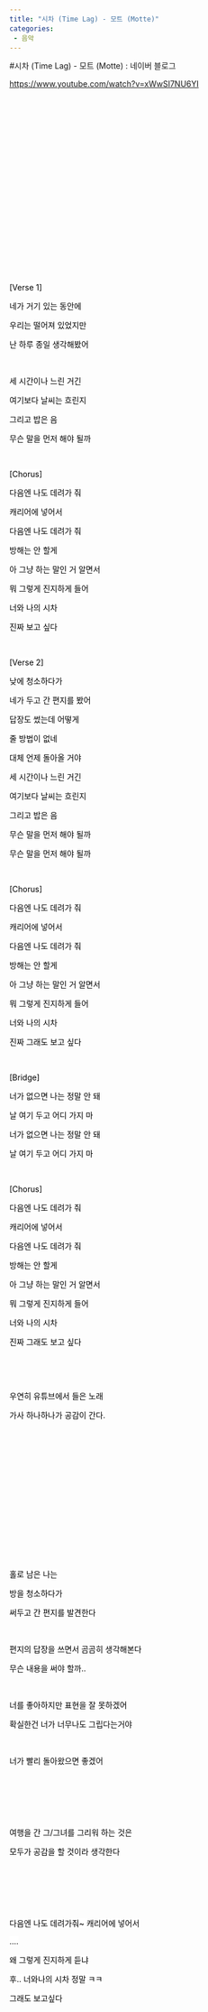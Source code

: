```yaml
---
title: "시차 (Time Lag) - 모트 (Motte)"
categories:
 - 음악
---
```

#시차 (Time Lag) - 모트 (Motte) : 네이버 블로그
<div class="wrap_rabbit pcol2 _param(1) _postViewArea222587948286" id="post-view222587948286">
<!-- Rabbit HTML --><div class="se-viewer se-theme-default" lang="ko-KR">
<!-- SE_DOC_HEADER_END -->
<div class="se-main-container">
<div class="se-component se-text se-l-default" id="SE-d85ce1f2-00d6-41f0-90f8-11ed87e7b4f9">
<div class="se-component-content">
<div class="se-section se-section-text se-l-default">
<div class="se-module se-module-text">
<!-- SE-TEXT { --><p class="se-text-paragraph se-text-paragraph-align-" id="SE-13771592-1cbf-4126-a8d1-847830d4fe10" style=""><span class="se-fs- se-ff-" id="SE-ba205a5f-38dd-4ee6-bd7d-b30589152d77" style=""><a class="se-link" href="https://www.youtube.com/watch?v=xWwSI7NU6YI" target="_blank">https://www.youtube.com/watch?v=xWwSI7NU6YI</a></span></p><!-- } SE-TEXT -->
</div>
</div>
</div>
</div> <div class="se-component se-oembed se-l-default" id="SE-d1161158-657a-45e9-b02e-5e334e41a443">
<div class="se-component-content se-component-content-fit">
<div class="se-section se-section-oembed se-section-align- se-l-default">
<div class="se-module se-module-oembed se-is-progress" style="padding-top: 56.49999999999999%;"></div>
</div>
</div>
<script class="__se_module_data" data-module='{"type":"v2_oembed", "id" :"SE-d1161158-657a-45e9-b02e-5e334e41a443", "data" : { "html": "&lt;iframe width=\"200\" height=\"113\" src=\"https://www.youtube.com/embed/xWwSI7NU6YI?feature=oembed\" frameborder=\"0\" allow=\"accelerometer; autoplay; clipboard-write; encrypted-media; gyroscope; picture-in-picture\" allowfullscreen&gt;&lt;/iframe&gt;", "originalWidth" : "200", "originalHeight" : "113", "contentMode" : "fit", "description": "모트 (Motte) - 시차 (Time Lag) | 오디오/Audio/MP3💟 Artist : 모트 (Motte)💟 작사 : 모트 (Motte)💟 작곡 : 모트 (Motte)💟 편곡 : Migo (미고)💟 Album : 시차💟 발매일 : 2020.05.08💟 기획사 :...", "inputUrl": "https://www.youtube.com/watch?v=xWwSI7NU6YI", "thumbnailUrl" : "https://i.ytimg.com/vi/xWwSI7NU6YI/hqdefault.jpg", "thumbnailHeight" : "360", "thumbnailWidth" : "480", "title": "모트 (Motte) - 시차 (Time Lag) | 가사", "providerUrl": "https://www.youtube.com/", "align": "", "type" : "video" }}' type="text/data"></script>
</div>
<div class="se-component se-text se-l-default" id="SE-ae50eac2-92a1-4bc1-a024-af840515d369">
<div class="se-component-content">
<div class="se-section se-section-text se-l-default">
<div class="se-module se-module-text">
<!-- SE-TEXT { --><p class="se-text-paragraph se-text-paragraph-align-" id="SE-a8f02cad-745e-4025-9bd2-5a82f446e967" style=""><span class="se-fs- se-ff-" id="SE-7f4dbc18-9480-4242-a407-3fdfc6b8d56a" style="">​</span></p><!-- } SE-TEXT --><!-- SE-TEXT { --><p class="se-text-paragraph se-text-paragraph-align-" id="SE-37b3700c-9b7c-42d6-9ca9-b2bc3123723c" style=""><span class="se-fs-fs19 se-ff-system se-weight-unset se-style-unset" id="SE-d7356402-1e0f-453f-a305-1d710c07a4d3" style="color:#000000;background-color:#ffffff;">[Verse 1]</span></p><!-- } SE-TEXT --><!-- SE-TEXT { --><p class="se-text-paragraph se-text-paragraph-align-" id="SE-51669ae8-b887-4b10-8661-cf562ff329e9" style=""><span class="se-fs-fs19 se-ff-system se-weight-unset se-style-unset" id="SE-c5524449-1a14-416d-b869-5307e7661604" style="color:#000000;background-color:#ffffff;">네가 거기 있는 동안에</span></p><!-- } SE-TEXT --><!-- SE-TEXT { --><p class="se-text-paragraph se-text-paragraph-align-" id="SE-f27049b5-bdbf-42f7-87a8-41a95f2cf124" style=""><span class="se-fs-fs19 se-ff-system se-weight-unset se-style-unset" id="SE-7f70835c-8a13-41ee-ae3a-e9ca5ce5f25b" style="color:#000000;background-color:#ffffff;">우리는 떨어져 있었지만</span></p><!-- } SE-TEXT --><!-- SE-TEXT { --><p class="se-text-paragraph se-text-paragraph-align-" id="SE-a3e10dae-10e2-4457-af20-098314587bb0" style=""><span class="se-fs-fs19 se-ff-system se-weight-unset se-style-unset" id="SE-fe7e790c-25a5-474e-814f-bd4bb749bc24" style="color:#000000;background-color:#ffffff;">난 하루 종일 생각해봤어</span></p><!-- } SE-TEXT --><!-- SE-TEXT { --><p class="se-text-paragraph se-text-paragraph-align-" id="SE-15858887-a463-4912-9f8a-9ded97a8c711" style=""><span class="se-fs-fs13 se-ff-nanumbarungothic se-style-unset" id="SE-024d22af-d52b-431e-9f7a-73f717be9a03" style="color:#615e5d;">​</span></p><!-- } SE-TEXT --><!-- SE-TEXT { --><p class="se-text-paragraph se-text-paragraph-align-" id="SE-b74d9cfd-8eb3-4d36-b451-a142cdcc31c3" style=""><span class="se-fs-fs19 se-ff-system se-weight-unset se-style-unset" id="SE-6e3b68cc-2d31-464d-b5c9-4a8fbdff3af8" style="color:#000000;background-color:#ffffff;">세 시간이나 느린 거긴</span></p><!-- } SE-TEXT --><!-- SE-TEXT { --><p class="se-text-paragraph se-text-paragraph-align-" id="SE-11d5bc7e-c298-4889-bcc2-e03c4d3f2efc" style=""><span class="se-fs-fs19 se-ff-system se-weight-unset se-style-unset" id="SE-77302828-248f-4229-a429-2bc577788592" style="color:#000000;background-color:#ffffff;">여기보다 날씨는 흐린지</span></p><!-- } SE-TEXT --><!-- SE-TEXT { --><p class="se-text-paragraph se-text-paragraph-align-" id="SE-e79d3053-a8dd-4ebe-988a-5c1c45497126" style=""><span class="se-fs-fs19 se-ff-system se-weight-unset se-style-unset" id="SE-897ffee6-5a9c-479d-94ec-afb3ea9939d5" style="color:#000000;background-color:#ffffff;">그리고 밥은 음</span></p><!-- } SE-TEXT --><!-- SE-TEXT { --><p class="se-text-paragraph se-text-paragraph-align-" id="SE-39f6615b-5fb7-46c2-b2df-f80c2ff4cce0" style=""><span class="se-fs-fs19 se-ff-system se-weight-unset se-style-unset" id="SE-8129e160-180b-4cd4-8bdc-d7f6027dbde6" style="color:#000000;background-color:#ffffff;">무슨 말을 먼저 해야 될까</span></p><!-- } SE-TEXT --><!-- SE-TEXT { --><p class="se-text-paragraph se-text-paragraph-align-" id="SE-05cdf33a-0f87-4fc1-a540-c0bdf1c19d7b" style=""><span class="se-fs-fs13 se-ff-nanumbarungothic se-style-unset" id="SE-079bb5c9-480e-401b-ae99-8fd3364bb037" style="color:#615e5d;">​</span></p><!-- } SE-TEXT --><!-- SE-TEXT { --><p class="se-text-paragraph se-text-paragraph-align-" id="SE-1767a074-8128-4e26-af97-169b6d129ed5" style=""><span class="se-fs-fs19 se-ff-system se-weight-unset se-style-unset" id="SE-ae3fe8d5-059c-47ce-88ae-1360b55ac1d2" style="color:#000000;background-color:#ffffff;">[Chorus]</span></p><!-- } SE-TEXT --><!-- SE-TEXT { --><p class="se-text-paragraph se-text-paragraph-align-" id="SE-685585ba-2126-4022-8a06-d897ab182d27" style=""><span class="se-fs-fs19 se-ff-system se-weight-unset se-style-unset" id="SE-48a22c24-7c41-46cd-80fd-7a2b6bc5453e" style="color:#000000;background-color:#ffffff;">다음엔 나도 데려가 줘</span></p><!-- } SE-TEXT --><!-- SE-TEXT { --><p class="se-text-paragraph se-text-paragraph-align-" id="SE-82a05aa7-d698-431f-afc2-66a3141fc67b" style=""><span class="se-fs-fs19 se-ff-system se-weight-unset se-style-unset" id="SE-51da3a76-326c-49d2-acfc-bb8b87a841bc" style="color:#000000;background-color:#ffffff;">캐리어에 넣어서</span></p><!-- } SE-TEXT --><!-- SE-TEXT { --><p class="se-text-paragraph se-text-paragraph-align-" id="SE-5a5f0570-0a95-476f-bad0-60333df9df4f" style=""><span class="se-fs-fs19 se-ff-system se-weight-unset se-style-unset" id="SE-af9fe6fc-b737-4f43-a7d7-71da716962e2" style="color:#000000;background-color:#ffffff;">다음엔 나도 데려가 줘</span></p><!-- } SE-TEXT --><!-- SE-TEXT { --><p class="se-text-paragraph se-text-paragraph-align-" id="SE-99d4883a-2e04-43c8-bf57-a23e09c9e69b" style=""><span class="se-fs-fs19 se-ff-system se-weight-unset se-style-unset" id="SE-3ee34175-b7f2-473c-8eda-0a77263311a5" style="color:#000000;background-color:#ffffff;">방해는 안 할게</span></p><!-- } SE-TEXT --><!-- SE-TEXT { --><p class="se-text-paragraph se-text-paragraph-align-" id="SE-73ac93d4-e91b-4fc8-b801-7fea0800a109" style=""><span class="se-fs-fs19 se-ff-system se-weight-unset se-style-unset" id="SE-1a3e0b1a-f2cf-49d8-8b67-b8c0d7c55738" style="color:#000000;background-color:#ffffff;">아 그냥 하는 말인 거 알면서</span></p><!-- } SE-TEXT --><!-- SE-TEXT { --><p class="se-text-paragraph se-text-paragraph-align-" id="SE-e77701e6-df2d-4924-aad7-f5e6c938d593" style=""><span class="se-fs-fs19 se-ff-system se-weight-unset se-style-unset" id="SE-123a2fdd-7279-4834-8500-fec352e07a67" style="color:#000000;background-color:#ffffff;">뭐 그렇게 진지하게 들어</span></p><!-- } SE-TEXT --><!-- SE-TEXT { --><p class="se-text-paragraph se-text-paragraph-align-" id="SE-58dd45b0-f5e0-4675-9713-a091572a7e47" style=""><span class="se-fs-fs19 se-ff-system se-weight-unset se-style-unset" id="SE-828e2bdc-de31-4571-91b7-6f0e86151d6b" style="color:#000000;background-color:#ffffff;">너와 나의 시차</span></p><!-- } SE-TEXT --><!-- SE-TEXT { --><p class="se-text-paragraph se-text-paragraph-align-" id="SE-88f6d69c-693b-4573-bfab-2fa3ba1a9014" style=""><span class="se-fs-fs19 se-ff-system se-weight-unset se-style-unset" id="SE-a5da7ac5-056b-46b7-823f-56814d93fdb3" style="color:#000000;background-color:#ffffff;">진짜 보고 싶다</span></p><!-- } SE-TEXT --><!-- SE-TEXT { --><p class="se-text-paragraph se-text-paragraph-align-" id="SE-9efa2fec-2acd-4af1-9b37-99bf4c2ec5f7" style=""><span class="se-fs-fs13 se-ff-nanumbarungothic se-style-unset" id="SE-4b949fe0-5962-4084-ae66-cd8641eec6d6" style="color:#615e5d;">​</span></p><!-- } SE-TEXT --><!-- SE-TEXT { --><p class="se-text-paragraph se-text-paragraph-align-" id="SE-c6aba3b4-c05c-4c4b-97ea-67f5a7002e2a" style=""><span class="se-fs-fs19 se-ff-system se-weight-unset se-style-unset" id="SE-72230cda-5ff0-4cf3-bcd0-61af27b51a64" style="color:#000000;background-color:#ffffff;">[Verse 2]</span></p><!-- } SE-TEXT --><!-- SE-TEXT { --><p class="se-text-paragraph se-text-paragraph-align-" id="SE-d064cdab-88e9-4886-a9f9-3f52b1aaf887" style=""><span class="se-fs-fs19 se-ff-system se-weight-unset se-style-unset" id="SE-de6a2c72-d442-4769-b3fc-f1d8177ab4d8" style="color:#000000;background-color:#ffffff;">낮에 청소하다가</span></p><!-- } SE-TEXT --><!-- SE-TEXT { --><p class="se-text-paragraph se-text-paragraph-align-" id="SE-d2adfd9b-5d4b-46df-9dce-bcaea0589835" style=""><span class="se-fs-fs19 se-ff-system se-weight-unset se-style-unset" id="SE-2807e49e-987c-417c-b5de-399a8e00d98f" style="color:#000000;background-color:#ffffff;">네가 두고 간 편지를 봤어</span></p><!-- } SE-TEXT --><!-- SE-TEXT { --><p class="se-text-paragraph se-text-paragraph-align-" id="SE-b9df92fd-c068-4134-a2f5-d6279949514c" style=""><span class="se-fs-fs19 se-ff-system se-weight-unset se-style-unset" id="SE-db382b99-8f6c-4a5d-b7d2-fe1b8b0393aa" style="color:#000000;background-color:#ffffff;">답장도 썼는데 어떻게</span></p><!-- } SE-TEXT --><!-- SE-TEXT { --><p class="se-text-paragraph se-text-paragraph-align-" id="SE-07c936c2-4b82-434b-b8be-1ed382e35aaf" style=""><span class="se-fs-fs19 se-ff-system se-weight-unset se-style-unset" id="SE-48f66176-bd34-41f1-ab55-304aa0b58246" style="color:#000000;background-color:#ffffff;">줄 방법이 없네</span></p><!-- } SE-TEXT --><!-- SE-TEXT { --><p class="se-text-paragraph se-text-paragraph-align-" id="SE-99299841-5105-45f6-9a67-a1ddf9db930e" style=""><span class="se-fs-fs19 se-ff-system se-weight-unset se-style-unset" id="SE-e6ef429a-9eb8-45be-be8a-07c6919ed583" style="color:#000000;background-color:#ffffff;">대체 언제 돌아올 거야</span></p><!-- } SE-TEXT --><!-- SE-TEXT { --><p class="se-text-paragraph se-text-paragraph-align-" id="SE-f62464dd-56e2-4b88-a3e3-a36a6e41c17f" style=""><span class="se-fs-fs19 se-ff-system se-weight-unset se-style-unset" id="SE-7725d789-d93c-4956-acaf-08687e05b615" style="color:#000000;background-color:#ffffff;">세 시간이나 느린 거긴</span></p><!-- } SE-TEXT --><!-- SE-TEXT { --><p class="se-text-paragraph se-text-paragraph-align-" id="SE-691b8695-779d-4016-9620-cef76c5f3568" style=""><span class="se-fs-fs19 se-ff-system se-weight-unset se-style-unset" id="SE-c5762626-5ede-43a9-bdd5-51d29bb8b8c2" style="color:#000000;background-color:#ffffff;">여기보다 날씨는 흐린지</span></p><!-- } SE-TEXT --><!-- SE-TEXT { --><p class="se-text-paragraph se-text-paragraph-align-" id="SE-b39a9a56-2407-41bc-af34-99d944912650" style=""><span class="se-fs-fs19 se-ff-system se-weight-unset se-style-unset" id="SE-3a000d3d-f36a-4dbb-8ee0-ef894a5dc6a8" style="color:#000000;background-color:#ffffff;">그리고 밥은 음</span></p><!-- } SE-TEXT --><!-- SE-TEXT { --><p class="se-text-paragraph se-text-paragraph-align-" id="SE-4f0194ae-7d98-46f3-82ca-f1e9ac02199e" style=""><span class="se-fs-fs19 se-ff-system se-weight-unset se-style-unset" id="SE-abb7035b-705f-4bec-89ed-60f4669c89d6" style="color:#000000;background-color:#ffffff;">무슨 말을 먼저 해야 될까</span></p><!-- } SE-TEXT --><!-- SE-TEXT { --><p class="se-text-paragraph se-text-paragraph-align-" id="SE-3bc20057-c647-4800-ba08-81aa1726b0cd" style=""><span class="se-fs-fs19 se-ff-system se-weight-unset se-style-unset" id="SE-014fee99-6b06-4135-96de-e6c16ecdd599" style="color:#000000;background-color:#ffffff;">무슨 말을 먼저 해야 될까</span></p><!-- } SE-TEXT --><!-- SE-TEXT { --><p class="se-text-paragraph se-text-paragraph-align-" id="SE-08b82281-1a1f-49c7-a099-61684c266f3f" style=""><span class="se-fs-fs13 se-ff-nanumbarungothic se-style-unset" id="SE-2b0088e1-6ac9-4e15-ad82-f8337859cc93" style="color:#615e5d;">​</span></p><!-- } SE-TEXT --><!-- SE-TEXT { --><p class="se-text-paragraph se-text-paragraph-align-" id="SE-4fef21b3-55da-4ba4-9407-fa051649528e" style=""><span class="se-fs-fs19 se-ff-system se-weight-unset se-style-unset" id="SE-2d9e07c1-35ed-4b3f-a20d-e1e21272d5ae" style="color:#000000;background-color:#ffffff;">[Chorus]</span></p><!-- } SE-TEXT --><!-- SE-TEXT { --><p class="se-text-paragraph se-text-paragraph-align-" id="SE-04e8f66d-1ce6-4da8-9f92-01408ea38564" style=""><span class="se-fs-fs19 se-ff-system se-weight-unset se-style-unset" id="SE-369c0881-df33-49a5-8d3d-6fb6e00177ea" style="color:#000000;background-color:#ffffff;">다음엔 나도 데려가 줘</span></p><!-- } SE-TEXT --><!-- SE-TEXT { --><p class="se-text-paragraph se-text-paragraph-align-" id="SE-c1fc8e56-21f1-4bbe-a2c6-578ee932cf5c" style=""><span class="se-fs-fs19 se-ff-system se-weight-unset se-style-unset" id="SE-805ff65b-d3ca-4287-a106-2f4ad3459c01" style="color:#000000;background-color:#ffffff;">캐리어에 넣어서</span></p><!-- } SE-TEXT --><!-- SE-TEXT { --><p class="se-text-paragraph se-text-paragraph-align-" id="SE-a2024017-fd15-4b65-8492-621557b7a95f" style=""><span class="se-fs-fs19 se-ff-system se-weight-unset se-style-unset" id="SE-e628bb27-6d60-4d1a-9933-8a55026f340f" style="color:#000000;background-color:#ffffff;">다음엔 나도 데려가 줘</span></p><!-- } SE-TEXT --><!-- SE-TEXT { --><p class="se-text-paragraph se-text-paragraph-align-" id="SE-05d32a1b-8290-47e3-aeb7-698334450c80" style=""><span class="se-fs-fs19 se-ff-system se-weight-unset se-style-unset" id="SE-40d6b7b4-b82a-4657-9d12-edf92a6054df" style="color:#000000;background-color:#ffffff;">방해는 안 할게</span></p><!-- } SE-TEXT --><!-- SE-TEXT { --><p class="se-text-paragraph se-text-paragraph-align-" id="SE-386efeae-bcfe-4da3-8cfb-9baf39ac2c93" style=""><span class="se-fs-fs19 se-ff-system se-weight-unset se-style-unset" id="SE-4a597129-fdfa-42b9-a6e3-a325fd0c546d" style="color:#000000;background-color:#ffffff;">아 그냥 하는 말인 거 알면서</span></p><!-- } SE-TEXT --><!-- SE-TEXT { --><p class="se-text-paragraph se-text-paragraph-align-" id="SE-7960444d-f2b1-4dfb-8f10-939adff0b1b5" style=""><span class="se-fs-fs19 se-ff-system se-weight-unset se-style-unset" id="SE-5558e00b-9000-4371-9344-b7b16ce2d1fe" style="color:#000000;background-color:#ffffff;">뭐 그렇게 진지하게 들어</span></p><!-- } SE-TEXT --><!-- SE-TEXT { --><p class="se-text-paragraph se-text-paragraph-align-" id="SE-828b338d-6562-4237-8581-1399c91f02f5" style=""><span class="se-fs-fs19 se-ff-system se-weight-unset se-style-unset" id="SE-4afa087f-797f-431b-af38-ec7ac433c7b6" style="color:#000000;background-color:#ffffff;">너와 나의 시차</span></p><!-- } SE-TEXT --><!-- SE-TEXT { --><p class="se-text-paragraph se-text-paragraph-align-" id="SE-f7a80db2-9268-4818-aa5f-49a5a321d097" style=""><span class="se-fs-fs19 se-ff-system se-weight-unset se-style-unset" id="SE-efe61b74-f49b-4673-97c2-7932dd9878a3" style="color:#000000;background-color:#ffffff;">진짜 그래도 보고 싶다</span></p><!-- } SE-TEXT --><!-- SE-TEXT { --><p class="se-text-paragraph se-text-paragraph-align-" id="SE-53465463-01be-47e8-bc0d-83761e6fe184" style=""><span class="se-fs-fs13 se-ff-nanumbarungothic se-style-unset" id="SE-08637885-94b5-41d9-9431-47d3096a0aac" style="color:#615e5d;">​</span></p><!-- } SE-TEXT --><!-- SE-TEXT { --><p class="se-text-paragraph se-text-paragraph-align-" id="SE-3e471e32-4751-4e89-b70a-50d5fffe8d9d" style=""><span class="se-fs-fs19 se-ff-system se-weight-unset se-style-unset" id="SE-34d39980-0183-4079-b298-919a8b505cfa" style="color:#000000;background-color:#ffffff;">[Bridge]</span></p><!-- } SE-TEXT --><!-- SE-TEXT { --><p class="se-text-paragraph se-text-paragraph-align-" id="SE-84169353-ff18-4d04-ab1f-f17c44dcbc2e" style=""><span class="se-fs-fs19 se-ff-system se-weight-unset se-style-unset" id="SE-1b4b262d-ca5c-41fc-a530-fad1053cea6a" style="color:#000000;background-color:#ffffff;">너가 없으면 나는 정말 안 돼</span></p><!-- } SE-TEXT --><!-- SE-TEXT { --><p class="se-text-paragraph se-text-paragraph-align-" id="SE-7fbd9cdd-e688-4776-878a-9685f340b920" style=""><span class="se-fs-fs19 se-ff-system se-weight-unset se-style-unset" id="SE-85d4a4ba-e90f-47f9-be37-29fc5970bfae" style="color:#000000;background-color:#ffffff;">날 여기 두고 어디 가지 마</span></p><!-- } SE-TEXT --><!-- SE-TEXT { --><p class="se-text-paragraph se-text-paragraph-align-" id="SE-5adbfb08-2214-49fa-aa41-d6ee6ae7f5fd" style=""><span class="se-fs-fs19 se-ff-system se-weight-unset se-style-unset" id="SE-1395e052-4e72-4ac2-9770-48934e9a1c8e" style="color:#000000;background-color:#ffffff;">너가 없으면 나는 정말 안 돼</span></p><!-- } SE-TEXT --><!-- SE-TEXT { --><p class="se-text-paragraph se-text-paragraph-align-" id="SE-9462158d-6712-4e05-b7ff-62d7fbb52e2c" style=""><span class="se-fs-fs19 se-ff-system se-weight-unset se-style-unset" id="SE-cbb86f2d-1d61-41a7-a403-53b175da4ce2" style="color:#000000;background-color:#ffffff;">날 여기 두고 어디 가지 마</span></p><!-- } SE-TEXT --><!-- SE-TEXT { --><p class="se-text-paragraph se-text-paragraph-align-" id="SE-03803484-4a9c-47c0-bd38-3215981fc5af" style=""><span class="se-fs-fs13 se-ff-nanumbarungothic se-style-unset" id="SE-824ae8ec-3ebc-4e65-95f8-eca0c7b660eb" style="color:#615e5d;">​</span></p><!-- } SE-TEXT --><!-- SE-TEXT { --><p class="se-text-paragraph se-text-paragraph-align-" id="SE-dfdd6dee-37e9-4dac-8592-c0c5b6820516" style=""><span class="se-fs-fs19 se-ff-system se-weight-unset se-style-unset" id="SE-a0129237-a097-4563-ac64-fa4875c40a35" style="color:#000000;background-color:#ffffff;">[Chorus]</span></p><!-- } SE-TEXT --><!-- SE-TEXT { --><p class="se-text-paragraph se-text-paragraph-align-" id="SE-ade90f2a-31d7-4ed8-b0ef-2f824793598a" style=""><span class="se-fs-fs19 se-ff-system se-weight-unset se-style-unset" id="SE-dd16d36e-ed5e-4283-ab26-7ba4bae58fe1" style="color:#000000;background-color:#ffffff;">다음엔 나도 데려가 줘</span></p><!-- } SE-TEXT --><!-- SE-TEXT { --><p class="se-text-paragraph se-text-paragraph-align-" id="SE-baa82de3-7d39-4f28-857b-0a2b0435f0b2" style=""><span class="se-fs-fs19 se-ff-system se-weight-unset se-style-unset" id="SE-aaf28760-62dd-4796-ab6c-294652dcaa04" style="color:#000000;background-color:#ffffff;">캐리어에 넣어서</span></p><!-- } SE-TEXT --><!-- SE-TEXT { --><p class="se-text-paragraph se-text-paragraph-align-" id="SE-60017223-e056-427e-8f10-098899d37bf1" style=""><span class="se-fs-fs19 se-ff-system se-weight-unset se-style-unset" id="SE-b3b93709-ab7a-4c85-a0a0-95177f3bbc09" style="color:#000000;background-color:#ffffff;">다음엔 나도 데려가 줘</span></p><!-- } SE-TEXT --><!-- SE-TEXT { --><p class="se-text-paragraph se-text-paragraph-align-" id="SE-963be54c-b1df-41ce-8b27-692eee699f90" style=""><span class="se-fs-fs19 se-ff-system se-weight-unset se-style-unset" id="SE-c492c76c-f90d-4231-a03a-e87149357c74" style="color:#000000;background-color:#ffffff;">방해는 안 할게</span></p><!-- } SE-TEXT --><!-- SE-TEXT { --><p class="se-text-paragraph se-text-paragraph-align-" id="SE-d9aa171e-4ab6-45c2-aefe-721b0efae440" style=""><span class="se-fs-fs19 se-ff-system se-weight-unset se-style-unset" id="SE-87c0e3a4-cef0-4797-a826-17af7869c845" style="color:#000000;background-color:#ffffff;">아 그냥 하는 말인 거 알면서</span></p><!-- } SE-TEXT --><!-- SE-TEXT { --><p class="se-text-paragraph se-text-paragraph-align-" id="SE-a0857319-83c1-4e13-bd37-3da725ad1702" style=""><span class="se-fs-fs19 se-ff-system se-weight-unset se-style-unset" id="SE-ec01068d-edf1-48e0-9311-0e65dc09fce1" style="color:#000000;background-color:#ffffff;">뭐 그렇게 진지하게 들어</span></p><!-- } SE-TEXT --><!-- SE-TEXT { --><p class="se-text-paragraph se-text-paragraph-align-" id="SE-2d13c07d-a7b2-456e-9e6a-ee1921ab457b" style=""><span class="se-fs-fs19 se-ff-system se-weight-unset se-style-unset" id="SE-ed54b863-e037-4be4-b964-e02df748504c" style="color:#000000;background-color:#ffffff;">너와 나의 시차</span></p><!-- } SE-TEXT --><!-- SE-TEXT { --><p class="se-text-paragraph se-text-paragraph-align-" id="SE-a79f2e8f-c8ef-4a28-9a87-84d39b3e0920" style=""><span class="se-fs-fs19 se-ff-system se-weight-unset se-style-unset" id="SE-5309a892-0f58-412f-8460-b6ce6d004f49" style="color:#000000;background-color:#ffffff;">진짜 그래도 보고 싶다</span></p><!-- } SE-TEXT --><!-- SE-TEXT { --><p class="se-text-paragraph se-text-paragraph-align-" id="SE-218f951a-49a1-4a6b-a4c5-5cbbffcb9124" style=""><span class="se-fs-fs19 se-ff-system se-weight-unset se-style-unset" id="SE-3d34ea1a-aade-4cde-b6df-c96e611ad469" style="color:#000000;">​</span></p><!-- } SE-TEXT --><!-- SE-TEXT { --><p class="se-text-paragraph se-text-paragraph-align-" id="SE-f6daa7a0-e54f-462a-bca3-7dfa25ae57a4" style=""><span class="se-fs-fs19 se-ff-system se-weight-unset se-style-unset" id="SE-66b6354b-1a91-409f-aa7b-88c3bf5900f0" style="color:#000000;">​</span></p><!-- } SE-TEXT --><!-- SE-TEXT { --><p class="se-text-paragraph se-text-paragraph-align-" id="SE-b38cdf11-bd25-41ab-a8d6-4030e7c55919" style=""><span class="se-fs- se-ff-system se-weight-unset se-style-unset" id="SE-005d08fd-e2d5-4e0b-9772-e5ba9be5f6d0" style="color:#000000;background-color:#ffffff;">우연히 유튜브에서 들은 노래</span></p><!-- } SE-TEXT --><!-- SE-TEXT { --><p class="se-text-paragraph se-text-paragraph-align-" id="SE-9e8e5c2b-7b44-4d53-b484-a3354d6424d5" style=""><span class="se-fs- se-ff-system se-weight-unset se-style-unset" id="SE-24ae672f-6044-43aa-8bc7-d9209801cc27" style="color:#000000;background-color:#ffffff;">가사 하나하나가 공감이 간다.</span></p><!-- } SE-TEXT --><!-- SE-TEXT { --><p class="se-text-paragraph se-text-paragraph-align-" id="SE-8f044790-f0e3-4c2f-9070-a92d8ea96344" style=""><span class="se-fs- se-ff-system se-weight-unset se-style-unset" id="SE-ee7eeb2f-97d7-4938-b321-de6bec8b78c3" style="color:#000000;">​</span></p><!-- } SE-TEXT --><!-- SE-TEXT { --><p class="se-text-paragraph se-text-paragraph-align-" id="SE-9485e58a-7d13-421c-908c-5690f98ac549" style=""><span class="se-fs- se-ff-system se-weight-unset se-style-unset" id="SE-197767b3-e383-4377-b395-e76c4458a1d9" style="color:#000000;">​</span></p><!-- } SE-TEXT --><!-- SE-TEXT { --><p class="se-text-paragraph se-text-paragraph-align-" id="SE-4eb61f52-48d0-4750-82e2-0a9c5312b463" style=""><span class="se-fs- se-ff-system se-weight-unset se-style-unset" id="SE-8f099ede-a3ca-49a3-8a3a-445a391dd48a" style="color:#000000;">​</span></p><!-- } SE-TEXT --><!-- SE-TEXT { --><p class="se-text-paragraph se-text-paragraph-align-" id="SE-edf3780c-f7e0-4d2a-b04a-85a3b48a301e" style=""><span class="se-fs- se-ff-system se-weight-unset se-style-unset" id="SE-dbd88a00-d880-4406-8131-9138a44e5c46" style="color:#000000;">​</span></p><!-- } SE-TEXT --><!-- SE-TEXT { --><p class="se-text-paragraph se-text-paragraph-align-" id="SE-c8395cfe-1089-4d06-bb27-4c0cf82aafdd" style=""><span class="se-fs- se-ff-system se-weight-unset se-style-unset" id="SE-1f466b4f-9822-4230-8ff8-3b11af1d8c34" style="color:#000000;">​</span></p><!-- } SE-TEXT --><!-- SE-TEXT { --><p class="se-text-paragraph se-text-paragraph-align-" id="SE-12ab7244-8a7b-4e9f-89a5-ee6eef33a88e" style=""><span class="se-fs- se-ff-system se-weight-unset se-style-unset" id="SE-22377cfd-45bc-4f6d-bebb-a13280b28451" style="color:#000000;">​</span></p><!-- } SE-TEXT --><!-- SE-TEXT { --><p class="se-text-paragraph se-text-paragraph-align-" id="SE-02bbe577-5e94-434b-a64a-748dcce10483" style=""><span class="se-fs- se-ff-system se-weight-unset se-style-unset" id="SE-8101452c-b2ee-4687-af7d-8935cf8acb06" style="color:#000000;">​</span></p><!-- } SE-TEXT --><!-- SE-TEXT { --><p class="se-text-paragraph se-text-paragraph-align-" id="SE-9bcce91e-aed2-4949-bb0c-304c4c90a370" style=""><span class="se-fs- se-ff-system se-weight-unset se-style-unset" id="SE-4dda4103-6622-4c53-ac6f-a95b7e8301da" style="color:#000000;">​</span></p><!-- } SE-TEXT --><!-- SE-TEXT { --><p class="se-text-paragraph se-text-paragraph-align-" id="SE-97c49b1a-9bb8-4ed6-a03e-34aee6458b9b" style=""><span class="se-fs- se-ff-system se-weight-unset se-style-unset" id="SE-018d5475-3672-43d6-b645-aa83f51231ee" style="color:#000000;background-color:#ffffff;">홀로 남은 나는 </span></p><!-- } SE-TEXT --><!-- SE-TEXT { --><p class="se-text-paragraph se-text-paragraph-align-" id="SE-14eab0ab-fba1-4048-970f-7a6efe8d071b" style=""><span class="se-fs- se-ff-system se-weight-unset se-style-unset" id="SE-15bdf948-c562-4795-862c-10e36ee43380" style="color:#000000;background-color:#ffffff;">방을 청소하다가</span></p><!-- } SE-TEXT --><!-- SE-TEXT { --><p class="se-text-paragraph se-text-paragraph-align-" id="SE-81d2abc6-e62d-4fb3-9272-4f8fbb0165a8" style=""><span class="se-fs- se-ff-system se-weight-unset se-style-unset" id="SE-9b8fc2d3-f12c-4321-9ea2-3c4595776426" style="color:#000000;background-color:#ffffff;">써두고 간 편지를 발견한다</span></p><!-- } SE-TEXT --><!-- SE-TEXT { --><p class="se-text-paragraph se-text-paragraph-align-" id="SE-81618194-a2bf-4ff1-b787-20503454fc56" style=""><span class="se-fs- se-ff-system se-weight-unset se-style-unset" id="SE-7f0167b2-f94a-4582-a44f-d6e3b956ea67" style="color:#000000;">​</span></p><!-- } SE-TEXT --><!-- SE-TEXT { --><p class="se-text-paragraph se-text-paragraph-align-" id="SE-322daa93-aff7-47fa-b78e-eb5c6d0de1d9" style=""><span class="se-fs- se-ff-system se-weight-unset se-style-unset" id="SE-6a7097d9-d31c-4d11-b1b1-199bc6f069d4" style="color:#000000;background-color:#ffffff;">편지의 답장을 쓰면서 곰곰히 생각해본다</span></p><!-- } SE-TEXT --><!-- SE-TEXT { --><p class="se-text-paragraph se-text-paragraph-align-" id="SE-81c2df01-91fa-4994-90ee-43e843a5ba55" style=""><span class="se-fs- se-ff-system se-weight-unset se-style-unset" id="SE-bc413ec1-2c0a-41d7-82ea-56e9be3a3cd4" style="color:#000000;background-color:#ffffff;">무슨 내용을 써야 할까..</span></p><!-- } SE-TEXT --><!-- SE-TEXT { --><p class="se-text-paragraph se-text-paragraph-align-" id="SE-329f2bc3-0116-49d1-85ca-a81b8f037d91" style=""><span class="se-fs- se-ff-system se-weight-unset se-style-unset" id="SE-7454963a-8796-4641-8eb5-f2b3a9f39742" style="color:#000000;">​</span></p><!-- } SE-TEXT --><!-- SE-TEXT { --><p class="se-text-paragraph se-text-paragraph-align-" id="SE-01bbcd13-ff14-4cdd-96f0-843714cb77c2" style=""><span class="se-fs- se-ff-system se-weight-unset se-style-unset" id="SE-28cafebe-a38a-4180-a591-07fac6c37064" style="color:#000000;background-color:#ffffff;">너를 좋아하지만 표현을 잘 못하겠어</span></p><!-- } SE-TEXT --><!-- SE-TEXT { --><p class="se-text-paragraph se-text-paragraph-align-" id="SE-40971128-469d-4c57-b925-f99f7a6514a4" style=""><span class="se-fs- se-ff-system se-weight-unset se-style-unset" id="SE-ee3344ec-bb75-40d3-8a1c-bde63f42cfe1" style="color:#000000;background-color:#ffffff;">확실한건 너가 너무나도 그립다는거야</span></p><!-- } SE-TEXT --><!-- SE-TEXT { --><p class="se-text-paragraph se-text-paragraph-align-" id="SE-5c8c5bfe-635e-408f-8d86-a5c76a16ec98" style=""><span class="se-fs- se-ff-system se-weight-unset se-style-unset" id="SE-e7bd4e76-9e40-42d6-b668-16becd5f7357" style="color:#000000;">​</span></p><!-- } SE-TEXT --><!-- SE-TEXT { --><p class="se-text-paragraph se-text-paragraph-align-" id="SE-dac7c75f-bc74-4779-86d2-aeb3d65686be" style=""><span class="se-fs- se-ff-system se-weight-unset se-style-unset" id="SE-9d1ee163-59a8-49fa-a88f-4565024d5e40" style="color:#000000;background-color:#ffffff;">너가 빨리 돌아왔으면 좋겠어</span></p><!-- } SE-TEXT --><!-- SE-TEXT { --><p class="se-text-paragraph se-text-paragraph-align-" id="SE-7791e057-ff2e-48db-8cc9-1794ae7c58d3" style=""><span class="se-fs- se-ff-system se-weight-unset se-style-unset" id="SE-9101cafd-558a-4efc-90ae-15259b754de5" style="color:#000000;">​</span></p><!-- } SE-TEXT --><!-- SE-TEXT { --><p class="se-text-paragraph se-text-paragraph-align-" id="SE-0c747320-f3b1-4264-9718-b35a2d872e8f" style=""><span class="se-fs- se-ff-system se-weight-unset se-style-unset" id="SE-180bcd8f-9aa4-4cee-92b1-b0849e0cf093" style="color:#000000;">​</span></p><!-- } SE-TEXT --><!-- SE-TEXT { --><p class="se-text-paragraph se-text-paragraph-align-" id="SE-8e50679f-61ce-4d91-991b-a481462369bc" style=""><span class="se-fs- se-ff-system se-weight-unset se-style-unset" id="SE-cc192689-97d9-49f6-b6c1-bd96e9c3a467" style="color:#000000;">​</span></p><!-- } SE-TEXT --><!-- SE-TEXT { --><p class="se-text-paragraph se-text-paragraph-align-" id="SE-53828930-87f2-45ff-a84d-c7193b98794f" style=""><span class="se-fs- se-ff-system se-weight-unset se-style-unset" id="SE-3aba919a-8ed8-4b45-9d09-9dbf1cb1f01e" style="color:#000000;background-color:#ffffff;">여행을 간 그/그녀를 그리워 하는 것은 </span></p><!-- } SE-TEXT --><!-- SE-TEXT { --><p class="se-text-paragraph se-text-paragraph-align-" id="SE-08f10743-c616-49ec-a5b2-8c4ddab96735" style=""><span class="se-fs- se-ff-system se-weight-unset se-style-unset" id="SE-bdf78d98-6080-4fe0-a185-9314a47f5c4f" style="color:#000000;background-color:#ffffff;">모두가 공감을 할 것이라 생각한다</span></p><!-- } SE-TEXT --><!-- SE-TEXT { --><p class="se-text-paragraph se-text-paragraph-align-" id="SE-329e0a8a-bccb-45b6-879f-4af13c22cfc4" style=""><span class="se-fs- se-ff-system se-weight-unset se-style-unset" id="SE-76f4c88f-bbae-4e53-82cf-b5c63dc84aae" style="color:#000000;">​</span></p><!-- } SE-TEXT --><!-- SE-TEXT { --><p class="se-text-paragraph se-text-paragraph-align-" id="SE-0a2c2597-15bc-4f29-b79f-1da30dd2ec1b" style=""><span class="se-fs- se-ff-system se-weight-unset se-style-unset" id="SE-964288d6-f78a-4d20-aae0-6f2670b90e95" style="color:#000000;">​</span></p><!-- } SE-TEXT --><!-- SE-TEXT { --><p class="se-text-paragraph se-text-paragraph-align-" id="SE-ac03bb53-d79c-44b4-a0f2-2c6012d76d9d" style=""><span class="se-fs- se-ff-system se-weight-unset se-style-unset" id="SE-3e9b2f68-636e-4013-9095-d555c69bca9f" style="color:#000000;">​</span></p><!-- } SE-TEXT --><!-- SE-TEXT { --><p class="se-text-paragraph se-text-paragraph-align-" id="SE-814194be-2ef8-4288-941f-c04ed28cdde5" style=""><span class="se-fs- se-ff-system se-weight-unset se-style-unset" id="SE-f25f16e5-3110-4b63-aca5-b98f9cf92a62" style="color:#000000;background-color:#ffffff;">다음엔 나도 데려가줘~ 캐리어에 넣어서</span></p><!-- } SE-TEXT --><!-- SE-TEXT { --><p class="se-text-paragraph se-text-paragraph-align-" id="SE-63aee2ba-6bed-4bd5-88b8-4bfbdc94adf1" style=""><span class="se-fs- se-ff-system se-weight-unset se-style-unset" id="SE-8e69471a-71d1-44ff-8516-91f6a3698358" style="color:#000000;background-color:#ffffff;">....</span></p><!-- } SE-TEXT --><!-- SE-TEXT { --><p class="se-text-paragraph se-text-paragraph-align-" id="SE-7200bc97-89cc-47e5-b345-88bee447abe3" style=""><span class="se-fs- se-ff-system se-weight-unset se-style-unset" id="SE-b19f1f65-818f-43e6-a11c-79825751a844" style="color:#000000;background-color:#ffffff;">왜 그렇게 진지하게 듣냐</span></p><!-- } SE-TEXT --><!-- SE-TEXT { --><p class="se-text-paragraph se-text-paragraph-align-" id="SE-a975bdaa-08ee-4549-a86b-183efe7eaa42" style=""><span class="se-fs- se-ff-system se-weight-unset se-style-unset" id="SE-99aa3931-927a-40e4-8984-07574afd6761" style="color:#000000;background-color:#ffffff;">후.. 너와나의 시차 정말 ㅋㅋ</span></p><!-- } SE-TEXT --><!-- SE-TEXT { --><p class="se-text-paragraph se-text-paragraph-align-" id="SE-96d00b2c-9b90-48ff-ba18-99069dd6de48" style=""><span class="se-fs- se-ff-system se-weight-unset se-style-unset" id="SE-d6c4c264-3459-4ee4-880c-238f7b2b7226" style="color:#000000;background-color:#ffffff;">그래도 보고싶다</span></p><!-- } SE-TEXT -->
</div>
</div>
</div>
</div> <div class="se-component se-image se-l-default" id="SE-a0338192-9a26-4bcb-82af-68ed8d94fc5d">
<div class="se-component-content se-component-content-fit">
<div class="se-section se-section-image se-l-default se-section-align-">
<div class="se-module se-module-image" style="">
<a class="se-module-image-link __se_image_link __se_link" data-linkdata='{"id" : "SE-a0338192-9a26-4bcb-82af-68ed8d94fc5d", "src" : "https://postfiles.pstatic.net/MjAyMTEyMDZfMTcy/MDAxNjM4NzU4NjI0NTI3.NeRWNh9JmNzf6ogOGZ5Tfb1hugX4rHoRWJbiooFYUaYg.wSkACwSs53IEOqVjiOXBVLYlrvGVmKJqT3v5bkBTHH8g.JPEG.dls32208/%EB%AA%A8%ED%8A%B8_%EC%8B%9C%EC%B0%A8.jpg", "originalWidth" : "960", "originalHeight" : "720", "linkUse" : "false", "link" : ""}' data-linktype="img" href="#" onclick="return false;" style="">
<img alt="" class="se-image-resource" data-height="519" data-lazy-src="https://postfiles.pstatic.net/MjAyMTEyMDZfMTcy/MDAxNjM4NzU4NjI0NTI3.NeRWNh9JmNzf6ogOGZ5Tfb1hugX4rHoRWJbiooFYUaYg.wSkACwSs53IEOqVjiOXBVLYlrvGVmKJqT3v5bkBTHH8g.JPEG.dls32208/%EB%AA%A8%ED%8A%B8_%EC%8B%9C%EC%B0%A8.jpg?type=w966" data-width="693" src="https://raw.githubusercontent.com/rage147-OwO/rage147-OwO.github.io/master/_images/images/2021-12-6-시차 (Time Lag) - 모트 (Motte)/0.jpg">
</img></a>
</div>
</div>
</div>
</div>
<div class="se-component se-text se-l-default" id="SE-8143ea9d-d72e-4576-bc63-e1bec15ffb98">
<div class="se-component-content">
<div class="se-section se-section-text se-l-default">
<div class="se-module se-module-text">
<!-- SE-TEXT { --><p class="se-text-paragraph se-text-paragraph-align-" id="SE-55192c14-9fe6-4c50-97f8-326d5d5ec453" style=""><span class="se-fs- se-ff-system se-weight-unset se-style-unset" id="SE-41f66808-f0c9-4f08-bf7d-1ffc39b03485" style="color:#000000;">​</span></p><!-- } SE-TEXT --><!-- SE-TEXT { --><p class="se-text-paragraph se-text-paragraph-align-" id="SE-737baf87-2f75-4113-b096-81e46e77acc7" style=""><span class="se-fs- se-ff-system se-weight-unset se-style-unset" id="SE-63f7a033-f2bc-4b6b-9425-9798f6fc3286" style="color:#000000;">​</span></p><!-- } SE-TEXT --><!-- SE-TEXT { --><p class="se-text-paragraph se-text-paragraph-align-" id="SE-7acf3155-5499-46ca-b996-6178ff54f3d1" style=""><span class="se-fs- se-ff-system se-weight-unset se-style-unset" id="SE-da593689-ccf7-480a-9008-47878c547a31" style="color:#000000;">​</span></p><!-- } SE-TEXT --><!-- SE-TEXT { --><p class="se-text-paragraph se-text-paragraph-align-" id="SE-a45cd5cb-6daa-4151-950e-7990caa588d3" style=""><span class="se-fs- se-ff-system se-weight-unset se-style-unset" id="SE-cf7860a9-6f5e-4651-9727-288e9305227a" style="color:#000000;">​</span></p><!-- } SE-TEXT --><!-- SE-TEXT { --><p class="se-text-paragraph se-text-paragraph-align-" id="SE-68fbe536-18e6-4019-8b4f-d731713aeaf3" style=""><span class="se-fs- se-ff-system se-weight-unset se-style-unset" id="SE-1bc9ad56-16e3-4e72-82e1-b06e11c7d360" style="color:#000000;">​</span></p><!-- } SE-TEXT --><!-- SE-TEXT { --><p class="se-text-paragraph se-text-paragraph-align-" id="SE-b078da74-0df1-4b04-992e-aeef4582b604" style=""><span class="se-fs- se-ff-system se-weight-unset se-style-unset" id="SE-de5fa471-f53e-4066-b4fc-dc6735ce883a" style="color:#000000;">​</span></p><!-- } SE-TEXT --><!-- SE-TEXT { --><p class="se-text-paragraph se-text-paragraph-align-" id="SE-587fc430-fd1f-4ce2-b670-82e1cd65eaa9" style=""><span class="se-fs- se-ff-system se-weight-unset se-style-unset" id="SE-fd2e89c3-0d5c-4de4-a6e5-1730ed02301e" style="color:#000000;">​</span></p><!-- } SE-TEXT --><!-- SE-TEXT { --><p class="se-text-paragraph se-text-paragraph-align-" id="SE-3253cfe4-2c9c-48a6-9df0-0cd85ec7ec93" style=""><span class="se-fs- se-ff-system se-weight-unset se-style-unset" id="SE-e569a10d-ed32-455b-ba52-2d4d064a8827" style="color:#000000;">​</span></p><!-- } SE-TEXT --><!-- SE-TEXT { --><p class="se-text-paragraph se-text-paragraph-align-" id="SE-5393876e-fb34-4c11-b865-a51d31b2c5ed" style=""><span class="se-fs- se-ff-system se-weight-unset se-style-unset" id="SE-a7a6765e-339a-46a2-a086-2e7ef85e0d41" style="color:#000000;">​</span></p><!-- } SE-TEXT --><!-- SE-TEXT { --><p class="se-text-paragraph se-text-paragraph-align-" id="SE-76da0f15-15ec-47ef-97c8-ee29d80d6cc1" style=""><span class="se-fs- se-ff-" id="SE-d2a9d281-fcb1-4493-9fe9-89095f4478f0" style="">​</span></p><!-- } SE-TEXT --><!-- SE-TEXT { --><p class="se-text-paragraph se-text-paragraph-align-" id="SE-d89f003a-b2e9-4e41-b4a0-0133b0533fb5" style=""><span class="se-fs- se-ff-" id="SE-94c4cb6c-8081-429d-9032-7ade5759c4dd" style="">​</span></p><!-- } SE-TEXT --><!-- SE-TEXT { --><p class="se-text-paragraph se-text-paragraph-align-" id="SE-17b3ec3e-4362-43da-9966-83c54510d1ba" style=""><span class="se-fs- se-ff-" id="SE-ee41e725-cb59-4bda-a005-fffffc7bb1a8" style="">​</span></p><!-- } SE-TEXT -->
</div>
</div>
</div>
</div> </div>
</div>
</div>